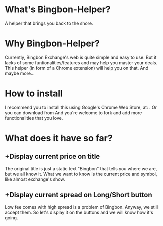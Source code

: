 # What's Bingbon-Helper?
A helper that brings you back to the shore.

# Why Bingbon-Helper?
Currently, Bingbon Exchange's web is quite simple and easy to use. But it lacks of some funtionalities/features and may help you master your deals. This helper (in form of a Chrome extension) will help you on that. And maybe more...

# How to install
I recommend you to install this using Google's Chrome Web Store, at: <to be updated>.
Or you can download from 
And you're welcome to fork and add more functionalities that you love.

# What does it have so far?
## +Display current price on title
The original title is just a static text "Bingbon" that tells you where we are, but we all know it. What we want to know is the current price and symbol, like almost exchange's show.
## +Display current spread on Long/Short button
Low fee comes with high spread is a problem of Bingbon. Anyway, we still accept them. So let's display it on the buttons and we will know how it's going.

